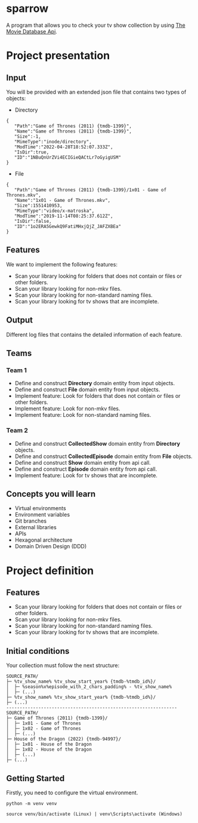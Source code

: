# sparrow

A program that allows you to check your tv show collection by using 
[The Movie Database Api](https://developers.themoviedb.org/3).

# Project presentation

## Input
You will be provided with an extended json file that contains two types of objects:
* Directory
```
{
   "Path":"Game of Thrones (2011) {tmdb-1399}",
   "Name":"Game of Thrones (2011) {tmdb-1399}",
   "Size":-1,
   "MimeType":"inode/directory",
   "ModTime":"2022-04-28T18:52:07.333Z",
   "IsDir":true,
   "ID":"1NBuQnUrZVi4ECIGieQACtLr7oGyigUSM"
}
```
* File
```
{
   "Path":"Game of Thrones (2011) {tmdb-1399}/1x01 - Game of Thrones.mkv",
   "Name":"1x01 - Game of Thrones.mkv",
   "Size":1551410953,
   "MimeType":"video/x-matroska",
   "ModTime":"2019-11-14T08:25:37.612Z",
   "IsDir":false,
   "ID":"1o2ERA5GewkQ9FatiMHxjQjZ_JAFZXBEa"
}
```

## Features
We want to implement the following features:
* Scan your library looking for folders that does not contain or files or other folders.
* Scan your library looking for non-mkv files.
* Scan your library looking for non-standard naming files.
* Scan your library looking for tv shows that are incomplete.

## Output
Different log files that contains the detailed information of each feature.

## Teams

### Team 1
* Define and construct **Directory** domain entity from input objects.
* Define and construct **File** domain entity from input objects.
* Implement feature: Look for folders that does not contain or files or other folders.
* Implement feature: Look for non-mkv files.
* Implement feature: Look for non-standard naming files.

### Team 2
* Define and construct **CollectedShow** domain entity from **Directory** objects.
* Define and construct **CollectedEpisode** domain entity from **File** objects.
* Define and construct **Show** domain entity from api call.
* Define and construct **Episode** domain entity from api call.
* Implement feature: Look for tv shows that are incomplete.

## Concepts you will learn
* Virtual environments
* Environment variables
* Git branches
* External libraries
* APIs
* Hexagonal architecture
* Domain Driven Design (DDD)

# Project definition

## Features
* Scan your library looking for folders that does not contain or files or other folders. 
* Scan your library looking for non-mkv files.
* Scan your library looking for non-standard naming files.
* Scan your library looking for tv shows that are incomplete.

## Initial conditions
Your collection must follow the next structure:
```
SOURCE_PATH/
├─ %tv_show_name% %tv_show_start_year% {tmdb-%tmdb_id%}/
│  ├─ %season%x%episode_with_2_chars_padding% - %tv_show_name%
│  ├─ (...)
├─ %tv_show_name% %tv_show_start_year% {tmdb-%tmdb_id%}/
├─ (...)
----------------------------------------------------------------
SOURCE_PATH/
├─ Game of Thrones (2011) {tmdb-1399}/
│  ├─ 1x01 - Game of Thrones
│  ├─ 1x02 - Game of Thrones
│  ├─ (...)
├─ House of the Dragon (2022) {tmdb-94997}/
│  ├─ 1x01 - House of the Dragon
│  ├─ 1x02 - House of the Dragon
│  ├─ (...)
├─ (...)
```

## Getting Started
Firstly, you need to configure the virtual environment.

```
python -m venv venv

source venv/bin/activate (Linux) | venv\Scripts\activate (Windows)
```